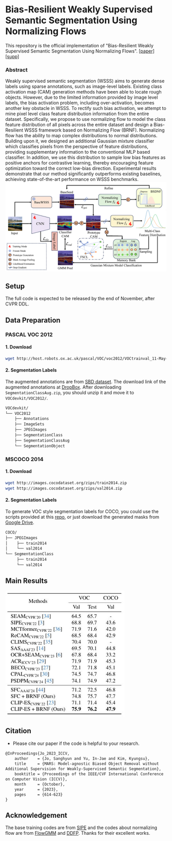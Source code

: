 # Bias-Resilient Weakly Supervised Semantic Segmentation Using Normalizing Flows
This repository is the official implementation of "Bias-Resilient Weakly Supervised Semantic Segmentation Using Normalizing Flows".
[[paper]](xx) [[supp]](xx)

### Abstract
Weakly supervised semantic segmentation (WSSS) aims to generate dense labels using sparse annotations, such as image-level labels. Existing class activation map (CAM) generation methods have been able to locate rough objects. However, due to the limited information provided by image level labels, the bias activation problem, including over-activation, becomes another key obstacle in WSSS. To rectify such bias activation, we attempt to mine pixel level class feature distribution information from the entire dataset. Specifically, we propose to use normalizing flow to model the class feature distribution of all pixels across the entire dataset and design a Bias-Resilient WSSS framework based on Normalizing Flow (BRNF). Normalizing flow has the ability to map complex distributions to normal distributions. Building upon it, we designed an additional Gaussian mixture classifier which classifies pixels from the perspective of feature distributions, providing supplementary information to the conventional MLP based classifier. In addition, we use this distribution to sample low bias features as positive anchors for contrastive learning, thereby encouraging feature optimization toward the correct low-bias direction. Experimental results demonstrate that our method significantly outperforms existing baselines, achieving state-of-the-art performance on WSSS benchmarks.
![Overview](./imgs/main_fig.jpg)
## Setup
The full code is expected to be released by the end of November, after CVPR DDL.
## Data Preparation

### PASCAL VOC 2012

#### 1. Download

``` bash
wget http://host.robots.ox.ac.uk/pascal/VOC/voc2012/VOCtrainval_11-May-2012.tar
```
#### 2. Segmentation Labels

The augmented annotations are from [SBD dataset](http://home.bharathh.info/pubs/codes/SBD/download.html). The download link of the augmented annotations at [DropBox](https://www.dropbox.com/s/oeu149j8qtbs1x0/SegmentationClassAug.zip?dl=0). After downloading ` SegmentationClassAug.zip `, you should unzip it and move it to `VOCdevkit/VOC2012/`. 

``` bash
VOCdevkit/
└── VOC2012
    ├── Annotations
    ├── ImageSets
    ├── JPEGImages
    ├── SegmentationClass
    ├── SegmentationClassAug
    └── SegmentationObject
```

### MSCOCO 2014

#### 1. Download
``` bash
wget http://images.cocodataset.org/zips/train2014.zip
wget http://images.cocodataset.org/zips/val2014.zip
```

#### 2. Segmentation Labels

To generate VOC style segmentation labels for COCO, you could use the scripts provided at this [repo](https://github.com/alicranck/coco2voc), or just download the generated masks from [Google Drive](https://drive.google.com/file/d/147kbmwiXUnd2dW9_j8L5L0qwFYHUcP9I/view?usp=share_link).

``` bash
COCO/
├── JPEGImages
│    ├── train2014
│    └── val2014
└── SegmentationClass
     ├── train2014
     └── val2014
```
## Main Results
![Main_result](./imgs/main_result.jpg)
## Citation
- Please cite our paper if the code is helpful to your research.

```
@InProceedings{Jo_2023_ICCV,
    author    = {Jo, Sanghyun and Yu, In-Jae and Kim, Kyungsu},
    title     = {MARS: Model-agnostic Biased Object Removal without Additional Supervision for Weakly-Supervised Semantic Segmentation},
    booktitle = {Proceedings of the IEEE/CVF International Conference on Computer Vision (ICCV)},
    month     = {October},
    year      = {2023},
    pages     = {614-623}
}
```
## Acknowledgement
The base training codes are from [SIPE](https://github.com/chenqi1126/SIPE) and the codes about normalizing flow are from [FlowGMM](https://github.com/izmailovpavel/flowgmm) and [DDFP](https://github.com/gavinwxy/DDFP). Thanks for their excellent works.
